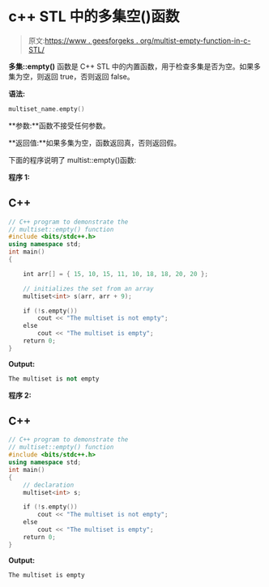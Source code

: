 # c++ STL 中的多集空()函数

> 原文:[https://www . geesforgeks . org/multist-empty-function-in-c-STL/](https://www.geeksforgeeks.org/multiset-empty-function-in-c-stl/)

**多集::empty()** 函数是 C++ STL 中的内置函数，用于检查多集是否为空。如果多集为空，则返回 true，否则返回 false。

**语法:**

```cpp
multiset_name.empty()

```

**参数:**函数不接受任何参数。

**返回值:**如果多集为空，函数返回真，否则返回假。

下面的程序说明了 multist::empty()函数:

**程序 1:**

## C++

```cpp
// C++ program to demonstrate the
// multiset::empty() function
#include <bits/stdc++.h>
using namespace std;
int main()
{

    int arr[] = { 15, 10, 15, 11, 10, 18, 18, 20, 20 };

    // initializes the set from an array
    multiset<int> s(arr, arr + 9);

    if (!s.empty())
        cout << "The multiset is not empty";
    else
        cout << "The multiset is empty";
    return 0;
}
```

**Output:** 

```cpp
The multiset is not empty

```

**程序 2:**

## C++

```cpp
// C++ program to demonstrate the
// multiset::empty() function
#include <bits/stdc++.h>
using namespace std;
int main()
{
    // declaration
    multiset<int> s;

    if (!s.empty())
        cout << "The multiset is not empty";
    else
        cout << "The multiset is empty";
    return 0;
}
```

**Output:** 

```cpp
The multiset is empty

```